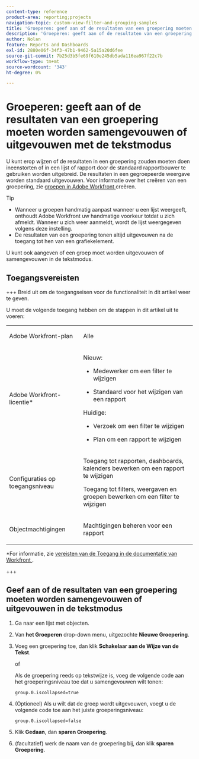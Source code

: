 ```yaml
---
content-type: reference
product-area: reporting;projects
navigation-topic: custom-view-filter-and-grouping-samples
title: 'Groeperen: geef aan of de resultaten van een groepering moeten worden samengevouwen of uitgevouwen met de tekstmodus'
description: 'Groeperen: geeft aan of de resultaten van een groepering moeten worden samengevouwen of uitgevouwen met de tekstmodus'
author: Nolan
feature: Reports and Dashboards
exl-id: 2880e06f-34f3-47b1-9462-5a15a20d6fee
source-git-commit: 7b25d3b5fe69f610e245db5ada116ea967f22c7b
workflow-type: tm+mt
source-wordcount: '343'
ht-degree: 0%

---
```


# Groeperen: geeft aan of de resultaten van een groepering moeten worden samengevouwen of uitgevouwen met de tekstmodus

<!--Audited: 10/2024-->

<!--
<p data-mc-conditions="QuicksilverOrClassic.Draft mode">(NOTE: this article: NWE only; not possible in classic) </p>
-->

U kunt erop wijzen of de resultaten in een groepering zouden moeten doen ineenstorten of in een lijst of rapport door de standaard rapportbouwer te gebruiken worden uitgebreid. De resultaten in een gegroepeerde weergave worden standaard uitgevouwen. Voor informatie over het creëren van een groepering, zie [ groepen in Adobe Workfront ](../../../reports-and-dashboards/reports/reporting-elements/create-groupings.md) creëren.

<!--
<p data-mc-conditions="QuicksilverOrClassic.Draft mode">(NOTE: the tips repeat in the Create groupings to organize results article, Understanding text mode, Edit groupings to organize reports, Create a Custom Report; create a snippet when convenient)</p>
-->

>[!TIP]
>
>* Wanneer u groepen handmatig aanpast wanneer u een lijst weergeeft, onthoudt Adobe Workfront uw handmatige voorkeur totdat u zich afmeldt. Wanneer u zich weer aanmeldt, wordt de lijst weergegeven volgens deze instelling.
>* De resultaten van een groepering tonen altijd uitgevouwen na de toegang tot hen van een grafiekelement.
>

U kunt ook aangeven of een groep moet worden uitgevouwen of samengevouwen in de tekstmodus.

## Toegangsvereisten

+++ Breid uit om de toegangseisen voor de functionaliteit in dit artikel weer te geven.

U moet de volgende toegang hebben om de stappen in dit artikel uit te voeren:

<table style="table-layout:auto"> 
 <col> 
 <col> 
 <tbody> 
  <tr> 
   <td role="rowheader">Adobe Workfront-plan</td> 
   <td> <p>Alle</p> </td> 
  </tr> 
  <tr> 
   <td role="rowheader">Adobe Workfront-licentie*</td> 
   <td> 
    <p>Nieuw:</p>
   <ul><li><p>Medewerker om een filter te wijzigen </p></li>
   <li><p>Standaard voor het wijzigen van een rapport</p></li> </ul>

<p>Huidige:</p>
   <ul><li><p>Verzoek om een filter te wijzigen </p></li>
   <li><p>Plan om een rapport te wijzigen</p></li> </ul></td> 
  </tr> 
  <tr> 
   <td role="rowheader">Configuraties op toegangsniveau</td> 
   <td> <p>Toegang tot rapporten, dashboards, kalenders bewerken om een rapport te wijzigen</p> <p>Toegang tot filters, weergaven en groepen bewerken om een filter te wijzigen</p> </td> 
  </tr> 
  <tr> 
   <td role="rowheader">Objectmachtigingen</td> 
   <td> <p>Machtigingen beheren voor een rapport</p>  </td> 
  </tr> 
 </tbody> 
</table>

*For informatie, zie [ vereisten van de Toegang in de documentatie van Workfront ](/help/quicksilver/administration-and-setup/add-users/access-levels-and-object-permissions/access-level-requirements-in-documentation.md).

+++

## Geef aan of de resultaten van een groepering moeten worden samengevouwen of uitgevouwen in de tekstmodus

1. Ga naar een lijst met objecten.
1. Van **het Groeperen** drop-down menu, uitgezochte **Nieuwe Groepering**.

1. Voeg een groepering toe, dan klik **Schakelaar aan de Wijze van de Tekst**.

   of

   Als de groepering reeds op tekstwijze is, voeg de volgende code aan het groeperingsniveau toe dat u samengevouwen wilt tonen:

   `group.0.iscollapsed=true`

1. (Optioneel) Als u wilt dat de groep wordt uitgevouwen, voegt u de volgende code toe aan het juiste groeperingsniveau:

   `group.0.iscollapsed=false`

1. Klik **Gedaan**, dan **sparen Groepering**.
1. (facultatief) werk de naam van de groepering bij, dan klik **sparen Groepering**.
